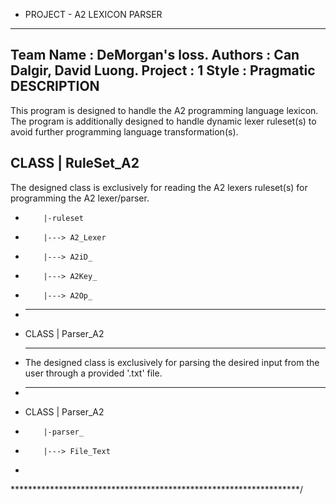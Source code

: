 * PROJECT - A2 LEXICON PARSER
----------------------------------------------------------------
  Team Name : DeMorgan's loss.
  Authors   : Can Dalgir, David Luong.
  Project   : 1
  Style     : Pragmatic
DESCRIPTION
----------------------------------------------------------------
  This program is designed to handle the A2 programming language
  lexicon. The program is additionally designed to handle dynamic
  lexer ruleset(s) to avoid further programming language 
  transformation(s).

CLASS | RuleSet_A2
----------------------------------------------------------------
  The designed class is exclusively for reading the A2 lexers
  ruleset(s) for programming the A2 lexer/parser.
  
*         |-ruleset
*         |---> A2_Lexer
*         |---> A2iD_
*         |---> A2Key_
*         |---> A2Op_
         
* ----------------------------------------------------------------
* CLASS | Parser_A2
* ----------------------------------------------------------------
  The designed class is exclusively for parsing the desired
  input from the user through a provided '.txt' file.
* ----------------------------------------------------------------
* CLASS | Parser_A2
*         |-parser_
*         |---> File_Text
*
******************************************************************/

